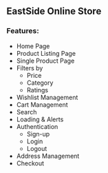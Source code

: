 ## EastSide Online Store

### Features:

- Home Page
- Product Listing Page
- Single Product Page
- Filters by
    - Price
    - Category
    - Ratings
- Wishlist Management
- Cart Management
- Search
- Loading & Alerts
- Authentication
    - Sign-up
    - Login
    - Logout
- Address Management
- Checkout
